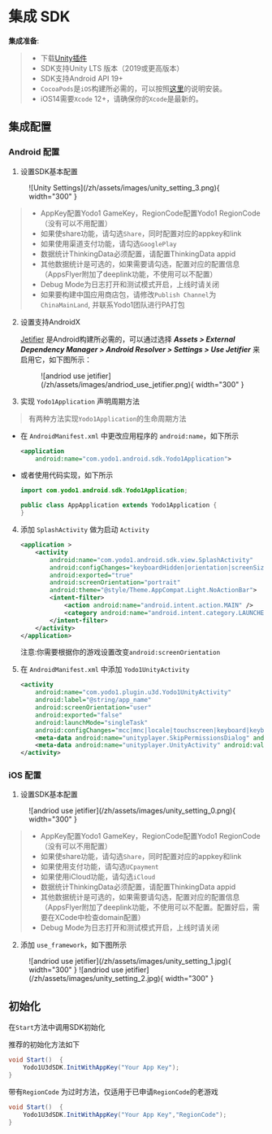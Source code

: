 # 集成 SDK

**集成准备**:

>* 下载[Unity插件](https://bj-ali-opp-sdk-update.oss-cn-beijing.aliyuncs.com/Yodo1Sdk_OpenSuit/Yodo1SDK(Suit)-6.1.1.unitypackage)
>* SDK支持Unity LTS 版本（2019或更高版本）
>* SDK支持Android API 19+
>* `CocoaPods`是`iOS`构建所必需的，可以按照[这里](https://guides.cocoapods.org/using/getting-started.html#getting-started)的说明安装。
>* iOS14需要`Xcode` 12+，请确保你的`Xcode`是最新的。

## 集成配置

### Android 配置

1. 设置SDK基本配置
<figure markdown>
  ![Unity Settings](/zh/assets/images/unity_setting_3.png){ width="300" }
</figure>

>* AppKey配置Yodo1 GameKey，RegionCode配置Yodo1 RegionCode（没有可以不用配置）
>* 如果使share功能，请勾选`Share`，同时配置对应的appkey和link
>* 如果使用渠道支付功能，请勾选`GooglePlay`
>* 数据统计ThinkingData必须配置，请配置ThinkingData appid
>* 其他数据统计是可选的，如果需要请勾选，配置对应的配置信息（AppsFlyer附加了deeplink功能，不使用可以不配置）
>* Debug Mode为日志打开和测试模式开启，上线时请关闭
>* 如果要构建中国应用商店包，请修改`Publish Channel`为`ChinaMainLand`, 并联系Yodo1团队进行PA打包

2. 设置支持AndroidX

    [Jetifier](https://developer.android.com/jetpack/androidx/releases/jetifier) 是Android构建所必需的，可以通过选择 ***Assets > External Dependency Manager > Android Resolver > Settings > Use Jetifier*** 来启用它，如下图所示：

    <figure markdown>
        ![andriod use jetifier](/zh/assets/images/andriod_use_jetifier.png){ width="300" }
    </figure>

3. 实现 `Yodo1Application` 声明周期方法

> 有两种方法实现`Yodo1Application`的生命周期方法

* 在 `AndroidManifest.xml` 中更改应用程序的 `android:name`，如下所示

    ```xml
    <application
        android:name="com.yodo1.android.sdk.Yodo1Application">
    ```

* 或者使用代码实现，如下所示

    ```java
    import com.yodo1.android.sdk.Yodo1Application;
    
    public class AppApplication extends Yodo1Application {
    }
    ```

4. 添加 `SplashActivity` 做为启动 `Activity`

    ```xml
    <application >
        <activity
            android:name="com.yodo1.android.sdk.view.SplashActivity"
            android:configChanges="keyboardHidden|orientation|screenSize"
            android:exported="true"
            android:screenOrientation="portrait"
            android:theme="@style/Theme.AppCompat.Light.NoActionBar">
            <intent-filter>
                <action android:name="android.intent.action.MAIN" />
                <category android:name="android.intent.category.LAUNCHER" />
            </intent-filter>
        </activity>
    </application>
    ```
    注意:你需要根据你的游戏设置改变`android:screenOrientation`

5. 在 `AndroidManifest.xml` 中添加 `Yodo1UnityActivity` 

    ```xml
    <activity
        android:name="com.yodo1.plugin.u3d.Yodo1UnityActivity"
        android:label="@string/app_name"
        android:screenOrientation="user"
        android:exported="false"
        android:launchMode="singleTask"
        android:configChanges="mcc|mnc|locale|touchscreen|keyboard|keyboardHidden|navigation|orientation|screenLayout|uiMode|screenSize|smallestScreenSize|fontScale">
        <meta-data android:name="unityplayer.SkipPermissionsDialog" android:value="true" />
        <meta-data android:name="unityplayer.UnityActivity" android:value="true" />
    </activity>
    ```

### iOS 配置

1. 设置SDK基本配置

<figure markdown>
![andriod use jetifier](/zh/assets/images/unity_setting_0.png){ width="300" }
</figure>

>* AppKey配置Yodo1 GameKey，RegionCode配置Yodo1 RegionCode（没有可以不用配置）
>* 如果使share功能，请勾选`Share`，同时配置对应的appkey和link
>* 如果使用支付功能，请勾选`UCpayment`
>* 如果使用iCloud功能，请勾选`iCloud`
>* 数据统计ThinkingData必须配置，请配置ThinkingData appid
>* 其他数据统计是可选的，如果需要请勾选，配置对应的配置信息（AppsFlyer附加了deeplink功能，不使用可以不配置。配置好后，需要在XCode中检查domain配置）
>* Debug Mode为日志打开和测试模式开启，上线时请关闭

2. 添加 `use_framework`，如下图所示

<figure markdown>
![andriod use jetifier](/zh/assets/images/unity_setting_1.jpg){ width="300" }
![andriod use jetifier](/zh/assets/images/unity_setting_2.jpg){ width="300" }
</figure>

## 初始化

在`Start`方法中调用SDK初始化

推荐的初始化方法如下

```c#
void Start()  {
	Yodo1U3dSDK.InitWithAppKey("Your App Key");
}
```

带有`RegionCode` 为过时方法，仅适用于已申请`RegionCode`的老游戏

```c#
void Start()  {
	Yodo1U3dSDK.InitWithAppKey("Your App Key","RegionCode");
}
```

<!-- ```java
//Your App Key 是yodo1分配的gameKey
Yodo1U3dSDK.InitWithAppKey("Your App Key");
//or
Yodo1U3dSDK.InitWithAppKey("Your App Key","RegionCode");
//or
//Your Config是json，格式如{"appKey":"asdb","regionCode":"asdfb","appsflyerCustomUserID":"1243"}
//无登录游戏，务必传appsflyerCustomUserID
Yodo1U3dSDK.InitWithConfig("Your Config");
``` -->
